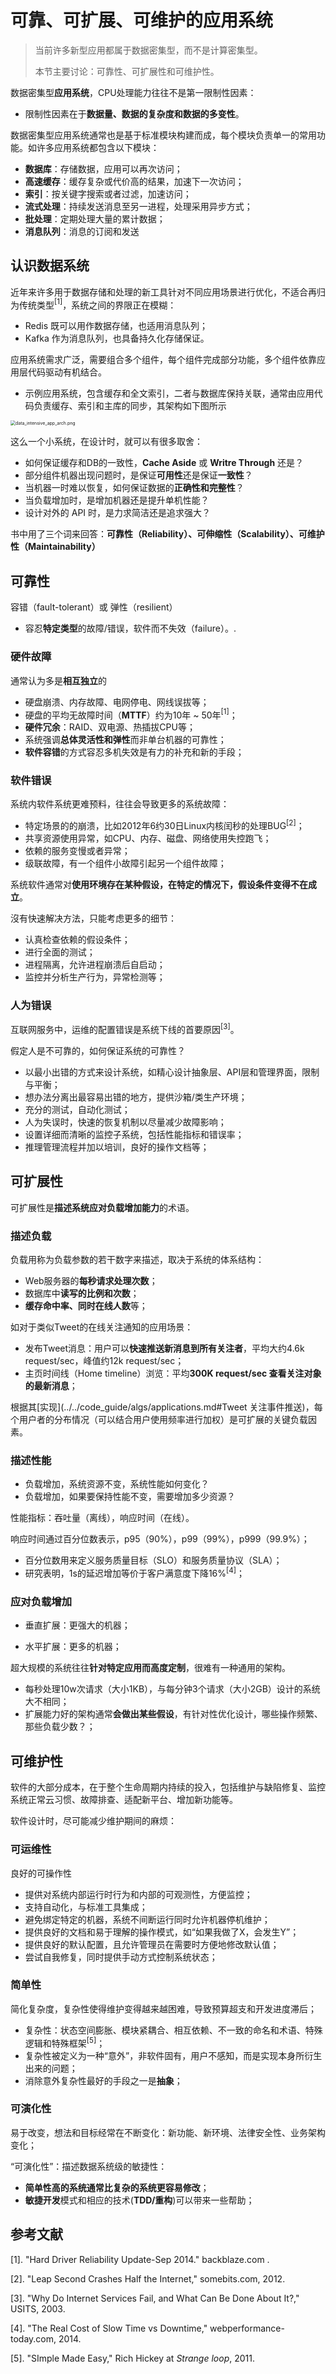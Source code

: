 # 可靠、可扩展、可维护的应用系统

> 当前许多新型应用都属于数据密集型，而不是计算密集型。
>
> 本节主要讨论：可靠性、可扩展性和可维护性。

数据密集型**应用系统**，CPU处理能力往往不是第一限制性因素：

- 限制性因素在于**数据量、数据的复杂度和数据的多变性**。

数据密集型应用系统通常也是基于标准模块构建而成，每个模块负责单一的常用功能。如许多应用系统都包含以下模块：

- **数据库**：存储数据，应用可以再次访问；
- **高速缓存**：缓存复杂或代价高的结果，加速下一次访问；
- **索引**：按关键字搜索或者过滤，加速访问；
- **流式处理**：持续发送消息至另一进程，处理采用异步方式；
- **批处理**：定期处理大量的累计数据；
- **消息队列**：消息的订阅和发送



## 认识数据系统

近年来许多用于数据存储和处理的新工具针对不同应用场景进行优化，不适合再归为传统类型$^{[1]}$，系统之间的界限正在模糊：

- Redis 既可以用作数据存储，也适用消息队列；
- Kafka 作为消息队列，也具备持久化存储保证。

应用系统需求广泛，需要组合多个组件，每个组件完成部分功能，多个组件依靠应用层代码驱动有机结合。

- 示例应用系统，包含缓存和全文索引，二者与数据库保持关联，通常由应用代码负责缓存、索引和主库的同步，其架构如下图所示

<img src="pics/data_intensive_app_arch.png" alt="data_intensive_app_arch.png" style="zoom:50%;" />

这么一个小系统，在设计时，就可以有很多取舍：

- 如何保证缓存和DB的一致性，**Cache Aside** 或 **Writre Through** 还是？
- 部分组件机器出现问题时，是保证**可用性**还是保证**一致性**？
- 当机器一时难以恢复，如何保证数据的**正确性和完整性**？
- 当负载增加时，是增加机器还是提升单机性能？
- 设计对外的 API 时，是力求简洁还是追求强大？

书中用了三个词来回答：**可靠性（Reliability）、可伸缩性（Scalability）、可维护性（Maintainability）**

## 可靠性

容错（fault-tolerant）或 弹性（resilient）

- 容忍**特定类型**的故障/错误，软件而不失效（failure）。.

### 硬件故障

通常认为多是**相互独立**的

- 硬盘崩溃、内存故障、电网停电、网线误拔等；
- 硬盘的平均无故障时间（**MTTF**）约为10年 ~ 50年$^{[1]}$；
- **硬件冗余**：RAID、双电源、热插拔CPU等；
- 系统强调**总体灵活性和弹性**而非单台机器的可靠性；
- **软件容错**的方式容忍多机失效是有力的补充和新的手段；

### 软件错误

系统内软件系统更难预料，往往会导致更多的系统故障：

- 特定场景的的崩溃，比如2012年6约30日Linux内核闰秒的处理BUG$^{[2]}$；
- 共享资源使用异常，如CPU、内存、磁盘、网络使用失控跑飞；
- 依赖的服务变慢或者异常；
- 级联故障，有一个组件小故障引起另一个组件故障；

系统软件通常对**使用环境存在某种假设，在特定的情况下，假设条件变得不在成立**。

沒有快速解决方法，只能考虑更多的细节：

- 认真检查依赖的假设条件；
- 进行全面的测试；
- 进程隔离，允许进程崩溃后自启动；
- 监控并分析生产行为，异常检测等；

### 人为错误

互联网服务中，运维的配置错误是系统下线的首要原因$^{[3]}$。

假定人是不可靠的，如何保证系统的可靠性？

- 以最小出错的方式来设计系统，如精心设计抽象层、API层和管理界面，限制与平衡；
- 想办法分离出最容易出错的地方，提供沙箱/类生产环境；
- 充分的测试，自动化测试；
- 人为失误时，快速的恢复机制以尽量减少故障影响；
- 设置详细而清晰的监控子系统，包括性能指标和错误率；
- 推理管理流程并加以培训，良好的操作文档等；



## 可扩展性

可扩展性是**描述系统应对负载增加能力**的术语。

### 描述负载

负载用称为负载参数的若干数字来描述，取决于系统的体系结构：

- Web服务器的**每秒请求处理次数**；
- 数据库中**读写的比例和次数**；
- **缓存命中率、同时在线人数**等；

如对于类似Tweet的在线关注通知的应用场景：

- 发布Tweet消息：用户可以**快速推送新消息到所有关注者**，平均大约4.6k request/sec，峰值约12k request/sec；
- 主页时间线（Home timeline）浏览：平均**300K request/sec 查看关注对象的最新消息**；

根据其[实现](../../code_guide/algs/applications.md#Tweet 关注事件推送)，每个用户者的分布情况（可以结合用户使用频率进行加权）是可扩展的关键负载因素。

### 描述性能

- 负载增加，系统资源不变，系统性能如何变化？
- 负载增加，如果要保持性能不变，需要增加多少资源？

性能指标：吞吐量（离线），响应时间（在线）。

响应时间通过百分位数表示，p95（90%），p99（99%），p999（99.9%）；

- 百分位数用来定义服务质量目标（SLO）和服务质量协议（SLA）；
- 研究表明，1s的延迟增加等价于客户满意度下降16%$^{[4]}$；

### 应对负载增加

- 垂直扩展：更强大的机器；

- 水平扩展：更多的机器；

超大规模的系统往往**针对特定应用而高度定制**，很难有一种通用的架构。

- 每秒处理10w次请求（大小1KB），与每分钟3个请求（大小2GB）设计的系统大不相同；
- 扩展能力好的架构通常**会做出某些假设**，有针对性优化设计，哪些操作频繁、那些负载少数？；



## 可维护性

软件的大部分成本，在于整个生命周期内持续的投入，包括维护与缺陷修复、监控系统正常云习惯、故障排查、适配新平台、增加新功能等。

软件设计时，尽可能减少维护期间的麻烦：

### 可运维性

良好的可操作性

- 提供对系统内部运行时行为和内部的可观测性，方便监控；
- 支持自动化，与标准工具集成；
- 避免绑定特定的机器，系统不间断运行同时允许机器停机维护；
- 提供良好的文档和易于理解的操作模式，如“如果我做了X，会发生Y”；
- 提供良好的默认配置，且允许管理员在需要时方便地修改默认值；
- 尝试自我修复，同时提供手动方式控制系统状态；

### 简单性

简化复杂度，复杂性使得维护变得越来越困难，导致预算超支和开发进度滞后；

- 复杂性：状态空间膨胀、模块紧耦合、相互依赖、不一致的命名和术语、特殊逻辑和特殊框架$^{[5]}$；
- 复杂性被定义为一种“意外”，非软件固有，用户不感知，而是实现本身所衍生出来的问题；
- 消除意外复杂性最好的手段之一是**抽象**；

### 可演化性

易于改变，想法和目标经常在不断变化：新功能、新环境、法律安全性、业务架构变化；

“可演化性”：描述数据系统级的敏捷性：

- **简单性高的系统通常比复杂的系统更容易修改**；
- **敏捷开发**模式和相应的技术(**TDD/重构**)可以带来一些帮助；



## 参考文献

[1]. "Hard Driver Reliability Update-Sep 2014."  backblaze.com .

[2]. "Leap Second Crashes Half the Internet,"  somebits.com, 2012.

[3]. "Why Do Internet Services Fail, and What Can Be Done About It?," USITS, 2003.

[4]. "The Real Cost of Slow Time vs Downtime," webperformance-today.com, 2014.

[5]. "SImple Made Easy," Rich Hickey at *Strange loop*, 2011. 